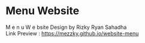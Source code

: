 # Menu Website
M e n u W e bsite Design by Rizky Ryan Sahadha <br>
Link Preview : https://mezzky.github.io/website-menu

